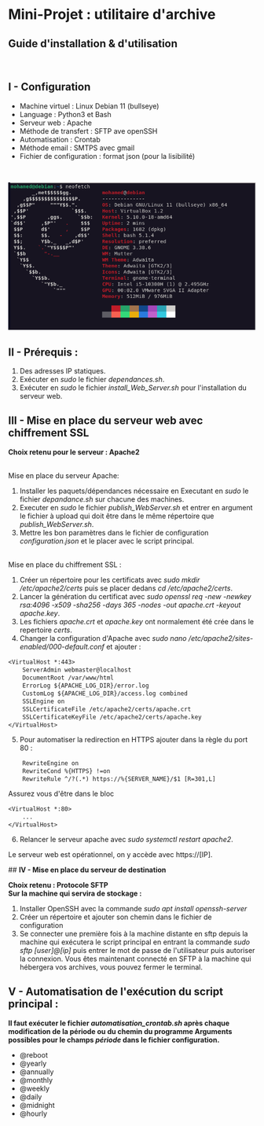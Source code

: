 # **Mini-Projet : utilitaire d'archive**

## **Guide d'installation & d'utilisation**

<br>

## **I - Configuration**

- Machine virtuel : Linux Debian 11 (bullseye)
- Language : Python3 et Bash
- Serveur web : Apache
- Méthode de transfert : SFTP ave openSSH
- Automatisation : Crontab
- Méthode email : SMTPS avec gmail
- Fichier de configuration : format json (pour la lisibilité)

<br>

![alt text](neofetch.png)

## **II - Prérequis :**

1. Des adresses IP statiques.
2. Exécuter en _sudo_ le fichier _dependances.sh_.
3. Exécuter en _sudo_ le fichier _install_Web_Server.sh_ pour l'installation du serveur web.

## **III - Mise en place du serveur web avec chiffrement SSL**

**Choix retenu pour le serveur : Apache2**

<br>
Mise en place du serveur Apache:

1. Installer les paquets/dépendances nécessaire en Executant en _sudo_ le fichier _depandance.sh_ sur chacune des machines.
2. Executer en _sudo_ le fichier _publish_WebServer.sh_ et entrer en argument le fichier à upload qui doit être dans le même répertoire que _publish_WebServer.sh_.
3. Mettre les bon paramètres dans le fichier de configuration _configuration.json_ et le placer avec le script principal.

<br>
Mise en place du chiffrement SSL :

1. Créer un répertoire pour les certificats avec _sudo mkdir /etc/apache2/certs_ puis se placer dedans _cd /etc/apache2/certs_.
2. Lancer la génération du certificat avec _sudo openssl req -new -newkey rsa:4096 -x509 -sha256 -days 365 -nodes -out apache.crt -keyout apache.key_.
3. Les fichiers _apache.crt_ et _apache.key_ ont normalement été crée dans le repertoire _certs_.
4. Changer la configuration d'Apache avec _sudo nano /etc/apache2/sites-enabled/000-default.conf_ et ajouter :

```
<VirtualHost *:443>
    ServerAdmin webmaster@localhost
    DocumentRoot /var/www/html
    ErrorLog ${APACHE_LOG_DIR}/error.log
    CustomLog ${APACHE_LOG_DIR}/access.log combined
    SSLEngine on
    SSLCertificateFile /etc/apache2/certs/apache.crt
    SSLCertificateKeyFile /etc/apache2/certs/apache.key
</VirtualHost>
```

5. Pour automatiser la redirection en HTTPS ajouter dans la règle du port 80 :

```
    RewriteEngine on
    RewriteCond %{HTTPS} !=on
    RewriteRule ^/?(.*) https://%{SERVER_NAME}/$1 [R=301,L]
```

Assurez vous d'être dans le bloc

```
<VirtualHost *:80>
    ...
</VirtualHost>
```

6. Relancer le serveur apache avec _sudo systemctl restart apache2_.

Le serveur web est opérationnel, on y accède avec https://[IP].

## **IV - Mise en place du serveur de destination**

**Choix retenu : Protocole SFTP**
<br>
**Sur la machine qui servira de stockage :**

1. Installer OpenSSH avec la commande _sudo apt install openssh-server_
2. Créer un répertoire et ajouter son chemin dans le fichier de configuration
3. Se connecter une première fois à la machine distante en sftp depuis la machine qui exécutera le script principal en entrant la commande _sudo sftp [user]@[ip]_ puis entrer le mot de passe de l'utilisateur puis autoriser la connexion. Vous êtes maintenant connecté en SFTP à la machine qui hébergera vos archives, vous pouvez fermer le terminal.

## **V - Automatisation de l'exécution du script principal :**

**Il faut exécuter le fichier _automatisation_crontab.sh_ après chaque modification de la période ou du chemin du programme
Arguments possibles pour le champs _période_ dans le fichier configuration.**

- @reboot
- @yearly
- @annually
- @monthly
- @weekly
- @daily
- @midnight
- @hourly
